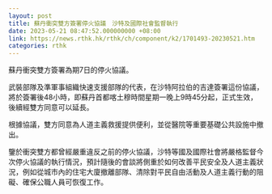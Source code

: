 ```yaml
---
layout: post
title: 蘇丹衝突雙方簽署停火協議　沙特及國際社會監督執行
date: 2023-05-21 08:47:52.000000000 +08:00
link: https://news.rthk.hk/rthk/ch/component/k2/1701493-20230521.htm
categories: rthk
---
```


蘇丹衝突雙方簽署為期7日的停火協議。

武裝部隊及準軍事組織快速支援部隊的代表，在沙特阿拉伯的吉達簽署這份協議，將於簽署後48小時，即蘇丹首都喀土穆時間星期一晚上9時45分起，正式生效，後續經雙方同意可以延長。

根據協議，雙方同意為人道主義救援提供便利，並從醫院等重要基礎公共設施中撤出。

鑒於衝突雙方都曾經嚴重違反之前的停火協議，沙特等國及國際社會將嚴格監督今次停火協議的執行情況，預計隨後的會談將側重於如何改善平民安全及人道主義狀況，例如從城市內的住宅大廈撤離部隊、清除對平民自由活動及人道主義行動的阻礙、確保公職人員可恢復工作。
